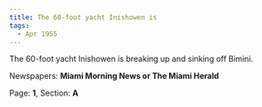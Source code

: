 ```yaml
---  
title: The 60-foot yacht Inishowen is  
tags:  
  - Apr 1955  
---  
```

  
The 60-foot yacht Inishowen is breaking up and sinking off Bimini.  
  
Newspapers: **Miami Morning News or The Miami Herald**  
  
Page: **1**, Section: **A** 
